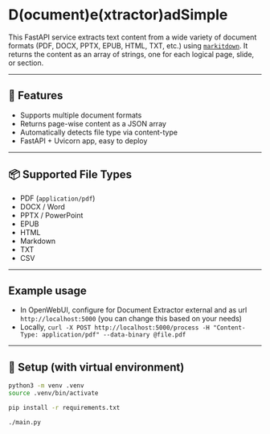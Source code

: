 # D(ocument)e(xtractor)adSimple

This FastAPI service extracts text content from a wide variety of document formats (PDF, DOCX, PPTX, EPUB, HTML, TXT, etc.) using [`markitdown`](https://github.com/markitdown/markitdown). It returns the content as an array of strings, one for each logical page, slide, or section.

---

## 🚀 Features

- Supports multiple document formats
- Returns page-wise content as a JSON array
- Automatically detects file type via content-type
- FastAPI + Uvicorn app, easy to deploy

---

## 📦 Supported File Types

- PDF (`application/pdf`)
- DOCX / Word
- PPTX / PowerPoint
- EPUB
- HTML
- Markdown
- TXT
- CSV

---

## Example usage

* In OpenWebUI, configure for Document Extractor external and as url `http://localhost:5000` (you can change this based on your needs)
* Locally, `curl -X POST http://localhost:5000/process -H "Content-Type: application/pdf" --data-binary @file.pdf`

---

## 🧪 Setup (with virtual environment)

```bash
python3 -m venv .venv
source .venv/bin/activate

pip install -r requirements.txt

./main.py
```
